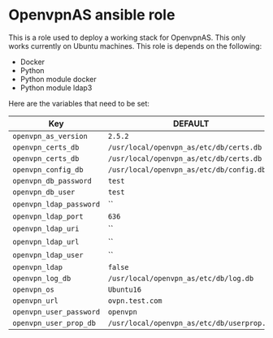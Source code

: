 # OpenvpnAS ansible role

This is a role used to deploy a working stack for OpenvpnAS. This only works currently on Ubuntu machines.
This role is depends on the following:
* Docker
* Python
* Python module docker
* Python module ldap3

Here are the variables that need to be set: 

 Key                    | DEFAULT                                     | Type
----------------------- | ------------------------------------------- | -------------
`openvpn_as_version   ` | `2.5.2`                                     | `string`
`openvpn_certs_db`      | `/usr/local/openvpn_as/etc/db/certs.db`     | `string`
`openvpn_certs_db`      | `/usr/local/openvpn_as/etc/db/certs.db`     | `string`
`openvpn_config_db`     | `/usr/local/openvpn_as/etc/db/config.db`    | `string`
`openvpn_db_password`   | `test`                                      | `string`
`openvpn_db_user`       | `test`                                      | `string`
`openvpn_ldap_password` | ``                                          | `string`
`openvpn_ldap_port`     | `636`                                       | `integer` 
`openvpn_ldap_uri`      | ``                                          | `string`
`openvpn_ldap_url`      | ``                                          | `string`
`openvpn_ldap_user`     | ``                                          | `string`
`openvpn_ldap`          | `false`                                     | `boolean`
`openvpn_log_db`        | `/usr/local/openvpn_as/etc/db/log.db`       | `string`
`openvpn_os`            | `Ubuntu16`                                  | `string`
`openvpn_url`           | `ovpn.test.com`                             | `string`
`openvpn_user_password` | `openvpn`                                   | `string`
`openvpn_user_prop_db`  | `/usr/local/openvpn_as/etc/db/userprop.db`  | `string`
